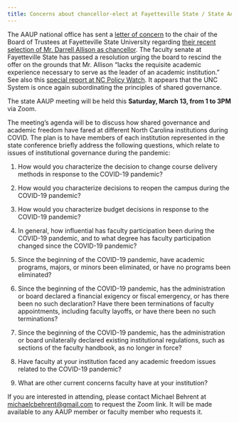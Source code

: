 ```yaml
---
title: Concerns about chancellor-elect at Fayetteville State / State AAUP meeting
---
```


The AAUP national office has sent a [letter of concern](/assets/aaup-letter-to-chair-augustine-3-9-21.pdf) to the chair of the Board of Trustees at Fayetteville State University regarding [their recent selection of Mr. Darrell Allison as chancellor](https://www.faystatefaculty.com/post/chancellor-selection-news-commentary-round-up). The faculty senate at Fayetteville State has passed a resolution urging the board to rescind the offer on the grounds that Mr. Allison “lacks the requisite academic experience necessary to serve as the leader of an academic institution.” See also this [special report at NC Policy Watch](http://www.ncpolicywatch.com/2021/02/24/pw-special-report-how-did-darrell-allison-cut-in-line-to-become-the-new-chancellor-at-fayetteville-state-its-a-secret/). It appears that the UNC System is once again subordinating the principles of shared governance.

The state AAUP meeting will be held this **Saturday, March 13, from 1 to 3PM** via Zoom.

The meeting’s agenda will be to discuss how shared governance and academic freedom have fared at different North Carolina institutions during COVID. The plan is to have members of each institution represented in the state conference briefly address the following questions, which relate to issues of institutional governance during the pandemic:

1. How would you characterize the decision to change course delivery methods in response to the COVID-19 pandemic?

2. How would you characterize decisions to reopen the campus during the COVID-19 pandemic?

3. How would you characterize budget decisions in response to the COVID-19 pandemic?

4. In general, how influential has faculty participation been during the COVID-19 pandemic, and to what degree has faculty participation changed since the COVID-19 pandemic?

5. Since the beginning of the COVID-19 pandemic, have academic programs, majors, or minors been eliminated, or have no programs been eliminated?

6. Since the beginning of the COVID-19 pandemic, has the administration or board declared a financial exigency or fiscal emergency, or has there been no such declaration? Have there been terminations of faculty appointments, including faculty layoffs, or have there been no such terminations?

7. Since the beginning of the COVID-19 pandemic, has the administration or board unilaterally declared existing institutional regulations, such as sections of the faculty handbook, as no longer in force?

8. Have faculty at your institution faced any academic freedom issues related to the COVID-19 pandemic?

9. What are other current concerns faculty have at your institution?

If you are interested in attending, please contact Michael Behrent at michaelcbehrent@gmail.com to request the Zoom link. It will be made available to any AAUP member or faculty member who requests it.
